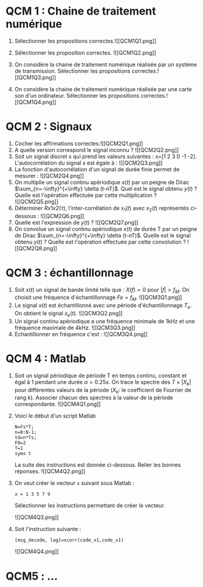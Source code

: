 
# QCM 1 : Chaine de traitement numérique

1. Sélectionner les propositions correctes.![[QCM1Q1.png]]
   
2. Sélectionner les proposition correctes.   ![[QCM1Q2.png]]
   
3. On considère la chaine de traitement numérique réalisée par un système de transmission. Sélectionner les propositions correctes.![[QCM1Q3.png]]
   
4. On considère la chaine de traitement numérique réalisée par une carte son d'un ordinateur. Sélectionner les propositions correctes.![[QCM1Q4.png]]

# QCM 2 : Signaux 
1. Cocher les affirmations correctes.![[QCM2Q1.png]]
2. A quelle version correspond le signal inconnu ?
   ![[QCM2Q2.png]]
3. Soit un signal discret x qui  prend les valeurs suivantes : x=[1 2 3 0 -1 -2]. L'autocorrélation du signal x est égale à :
   ![[QCM2Q3.png]]
4. La fonction d'autocorrélation d'un signal de durée finie permet de mesurer :
   ![[QCM2Q4.png]]
5. On multiplie un signal continu apériodique $x(t)$ par un peigne de Dirac $\sum_{n=-\infty}^{+\infty} \delta (t-nT)$. Quel est le signal obtenu $y(t)$ ? Quelle est l'opération effectuée par cette multiplication ?  
   ![[QCM2Q5.png]]
6. Déterminer $Rx1x2(\tau)$, l'inter-corrélation de $x_1(t)$ avec $x_2(t)$ représentés ci-dessous :
   ![[QCM2Q6.png]]
7. Quelle est l'expression de $y(t)$ ?
   ![[QCM2Q7.png]]
8. On convolue un signal continu apériodique $x(t)$ de durée T par un peigne de Dirac $\sum_{n=-\infty}^{+\infty} \delta (t-nT)$. Quelle est le signal obtenu $y(t)$ ? Quelle est l'opération effectuée par cette convolution ?
   ![[QCM2Q8.png]]



# QCM 3 : échantillonnage 

1. Soit $x(t)$ un signal de bande limité telle que : $X(f) = 0$ pour $|f| > f_M$. On choisit une fréquence d'échantillonnage $Fe = f_M$. 
   ![[QCM3Q1.png]]
2. Le signal $x(t)$ est échantillonné avec une période d'échantillonnage $T_e$. On obtient le signal $x_e(t)$.
   ![[QCM3Q2.png]]
3. Un signal continu apériodique a une fréquence minimale de 1kHz et une fréquence maximale de 4kHz.   ![[QCM3Q3.png]]
4. Echantillonner en fréquence c'est  : 
   ![[QCM3Q4.png]]

# QCM 4 : Matlab

1. Soit un signal périodique de période T en temps continu, constant et égal à 1 pendant une durée $\alpha = 0.25s$. On trace le spectre des $T \times |X_k|$ pour différentes valeurs de la période ($X_k$: le coefficient de Fourrier de rang k). Associer chacun des spectres à la valeur de la période correspondante.
   ![[QCM4Q1.png]]
2. Voici le début d'un script Matlab
   ```
   N=Fs*T;
   n=0:N-1;
   td=n*Ts;
   F0=2
   T=1
   syms t
   ```
   La suite des instructions est donnée ci-dessous. Relier les bonnes réponses.
   ![[QCM4Q2.png]]
3. On veut créer le vecteur `x` suivant sous Matlab :
   ```
   x = 1 3 5 7 9
   ```
   Sélectionner les instructions permettant de créer le vecteur.
   
   ![[QCM4Q3.png]]
4. Soit l'instruction suivante :
   ```
   [msg_decode, lag]=xcorr(code_x1,code_x1)
   ```
   ![[QCM4Q4.png]]

# QCM5 : ...

